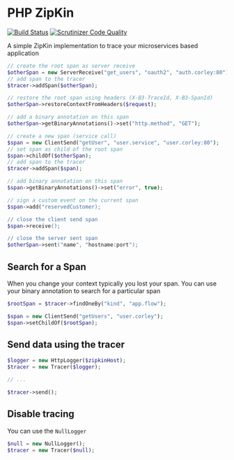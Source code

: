 # PHP ZipKin

[![Build Status](https://travis-ci.org/wdalmut/php-zipkin.svg?branch=master)](https://travis-ci.org/wdalmut/php-zipkin)
[![Scrutinizer Code Quality](https://scrutinizer-ci.com/g/wdalmut/php-zipkin/badges/quality-score.png?b=master)](https://scrutinizer-ci.com/g/wdalmut/php-zipkin/?branch=master) 

A simple ZipKin implementation to trace your microservices based application


```php
// create the root span as server receive
$otherSpan = new ServerReceive("get_users", "oauth2", "auth.corley:80");
// add span to the tracer
$tracer->addSpan($otherSpan);

// restore the root span using headers (X-B3-TraceId, X-B3-SpanId)
$otherSpan->restoreContextFromHeaders($request);

// add a binary annotation on this span
$otherSpan->getBinaryAnnotations()->set("http.method", "GET");

// create a new span (service call)
$span = new ClientSend("getUser", "user.service", "user.corley:80");
// set span as child of the root span
$span->childOf($otherSpan);
// add span to the tracer
$tracer->addSpan($span);

// add binary annotation on this span
$span->getBinaryAnnotations()->set("error", true);

// sign a custom event on the current span
$span->add("reservedCustomer);

// close the client send span
$span->receive();

// close the server sent span
$otherSpan->sent("name", "hostname:port");
```

## Search for a Span

When you change your context typically you lost your span. You can use your
binary annotation to search for a particular span

```php
$rootSpan = $tracer->findOneBy("kind", "app.flow");

$span = new ClientSend("getUsers", "user.corley");
$span->setChildOf($rootSpan);
```

## Send data using the tracer

```php
$logger = new HttpLogger($zipkinHost);
$tracer = new Tracer($logger);

// ...

$tracer->send();
```

## Disable tracing

You can use the `NullLogger`

```php
$null = new NullLogger();
$tracer = new Tracer($null);
```

